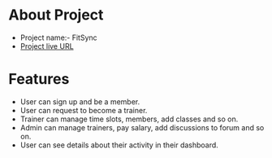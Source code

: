 # About Project

- Project name:- FitSync
- [Project live URL](https://fitsync-be2e6.web.app/)

# Features

- User can sign up and be a member.
- User can request to become a trainer.
- Trainer can manage time slots, members, add classes and so on.
- Admin can manage trainers, pay salary, add discussions to forum and so on.
- User can see details about their activity in their dashboard.
